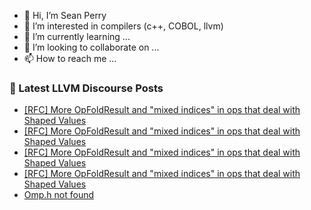 - 👋 Hi, I’m Sean Perry
- 👀 I’m interested in compilers (c++, COBOL, llvm)
- 🌱 I’m currently learning ...
- 💞️ I’m looking to collaborate on ...
- 📫 How to reach me ...

<!---
s66perry/s66perry is a ✨ special ✨ repository because its `README.md` (this file) appears on your GitHub profile.
You can click the Preview link to take a look at your changes.
--->
### 📕 Latest LLVM Discourse Posts

<!-- DISCOURSE-LLVM:START -->
- [[RFC] More OpFoldResult and &quot;mixed indices&quot; in ops that deal with Shaped Values](https://discourse.llvm.org/t/rfc-more-opfoldresult-and-mixed-indices-in-ops-that-deal-with-shaped-values/72510#post_10)
- [[RFC] More OpFoldResult and &quot;mixed indices&quot; in ops that deal with Shaped Values](https://discourse.llvm.org/t/rfc-more-opfoldresult-and-mixed-indices-in-ops-that-deal-with-shaped-values/72510#post_9)
- [[RFC] More OpFoldResult and &quot;mixed indices&quot; in ops that deal with Shaped Values](https://discourse.llvm.org/t/rfc-more-opfoldresult-and-mixed-indices-in-ops-that-deal-with-shaped-values/72510#post_8)
- [[RFC] More OpFoldResult and &quot;mixed indices&quot; in ops that deal with Shaped Values](https://discourse.llvm.org/t/rfc-more-opfoldresult-and-mixed-indices-in-ops-that-deal-with-shaped-values/72510#post_7)
- [Omp.h not found](https://discourse.llvm.org/t/omp-h-not-found/72630#post_5)
<!-- DISCOURSE-LLVM:END -->
